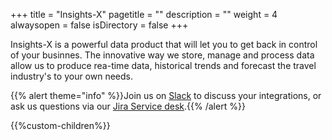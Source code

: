+++
title = "Insights-X"
pagetitle = ""
description = ""
weight = 4
alwaysopen = false
isDirectory = false
+++

Insights-X is a powerful data product that will let you to get back in control of your businnes.
The innovative way we store, manage and process data allow us to produce rea-time data, historical trends and forecast the travel industry's to your own needs.

{{% alert theme="info" %}}Join us on [Slack](https://slack.travelgatex.com/) to discuss your integrations, or ask us questions via our [Jira Service desk](https://xmltravelgate.atlassian.net/servicedesk/customer/portal/7).{{% /alert %}}


{{%custom-children%}}

